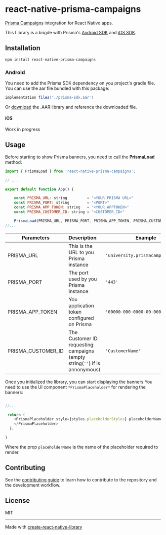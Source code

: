# react-native-prisma-campaigns

[Prisma Campaigns](https://prismacampaigns.com/) integration for React Native apps.

This Library is a brigde with Prisma's [Android SDK](https://docs.prismacampaigns.com/en/sdk/android.html) and [iOS SDK](https://docs.prismacampaigns.com/en/sdk/ios.html).

## Installation

```sh
npm install react-native-prisma-campaigns
```

### Android

You need to add the Prisma SDK dependency on you project's gradle file.
You can use the aar file bundled with this package:
```gradle
implementation files('./prisma-sdk.aar')
```
Or [download](http://docs.prismacampaigns.com/sdk/app-release.aar) the .AAR library and reference the downloaded file.

#### iOS

Work in progress

## Usage

Before starting to show Prisma banners, you need to call the **PrismaLoad** method:
```js
import { PrismaLoad } from 'react-native-prisma-campaigns';

// ...

export default function App() {

    const PRISMA_URL: string         = "<YOUR PRISMA URL>"
    const PRISMA_PORT: string        = "<PORT>" 
    const PRISMA_APP_TOKEN: string   = "<YOUR_APPTOKEN>" 
    const PRISMA_CUSTOMER_ID: string = "<CUSTOMER_ID>"

    PrismaLoad(PRISMA_URL, PRISMA_PORT, PRISMA_APP_TOKEN, PRISMA_CUSTOMER_ID);
//...
```
| Parameters            | Description                                                               | Example                           |
| ----------------------|:--------------------------------------------------------------------------| ----------------------------------|
| PRISMA_URL            | This is the URL to you Prisma instance                                    | `'university.prismacampaigns.com'`|
| PRISMA_PORT           | The port used by you Prisma instance                                      | `'443'`                           |
| PRISMA_APP_TOKEN      | You application token configured on Prisma                                | `'00000-000-0000-00-00000000000'` |
| PRISMA_CUSTOMER_ID    | The Customer ID requesting campaigns (empty string(`''`) if is annonymous)| `'CustomerName'`                  |


Once you initialized the library, you can start displaying the banners
You need to use the UI component `*PrismaPlaceholder*` for rendering the banners:

```js

//...

 return (
    <PrismaPlaceholder style={styles.placeholderStyles} placeholderName='PopUp-Banner Web'>
    </PrismaPlaceholder>
  );

}

```

Where the prop `placeholderName` is the name of the placeholder required to render.

## Contributing

See the [contributing guide](CONTRIBUTING.md) to learn how to contribute to the repository and the development workflow.

## License

MIT

---

Made with [create-react-native-library](https://github.com/callstack/react-native-builder-bob)
